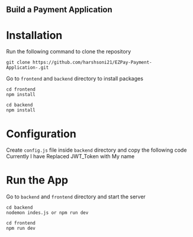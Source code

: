 
## Build a Payment Application

# Installation
Run the following command to clone the repository
```
git clone https://github.com/harshsoni21/EZPay-Payment-Application-.git
```
Go to ```frontend``` and ```backend``` directory to install packages
```
cd frontend
npm install
```
```
cd backend
npm install
```
# Configuration
Create ```config.js``` file inside ```backend``` directory and copy the following code
Currently  I have Replaced JWT_Token with My name

# Run the App
Go to ```backend``` and ```frontend``` directory and start the server
```
cd backend
nodemon indes.js or npm run dev
```
```
cd frontend
npm run dev
```




